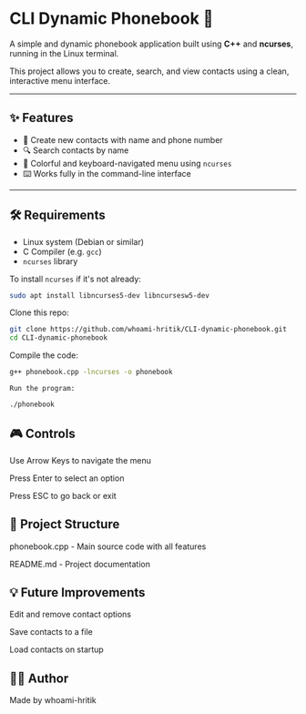 # CLI Dynamic Phonebook 📱

A simple and dynamic phonebook application built using **C++** and **ncurses**, running in the Linux terminal.

This project allows you to create, search, and view contacts using a clean, interactive menu interface.

---

## ✨ Features

- 📇 Create new contacts with name and phone number  
- 🔍 Search contacts by name  
- 🎨 Colorful and keyboard-navigated menu using `ncurses` 
- ⌨️ Works fully in the command-line interface  

---

## 🛠️ Requirements

- Linux system (Debian or similar)
- C Compiler (e.g. `gcc`)
- `ncurses` library

To install `ncurses` if it's not already:

```bash
sudo apt install libncurses5-dev libncursesw5-dev
```
Clone this repo:
```bash
git clone https://github.com/whoami-hritik/CLI-dynamic-phonebook.git
cd CLI-dynamic-phonebook
```
Compile the code:
```bash
g++ phonebook.cpp -lncurses -o phonebook
```
    Run the program:
```bash
./phonebook
```
## 🎮 Controls

Use Arrow Keys to navigate the menu

Press Enter to select an option

Press ESC to go back or exit

## 📂 Project Structure

phonebook.cpp - Main source code with all features

README.md - Project documentation

## 💡 Future Improvements

Edit and remove contact options

Save contacts to a file

Load contacts on startup

## 🧑‍💻 Author

Made by whoami-hritik

